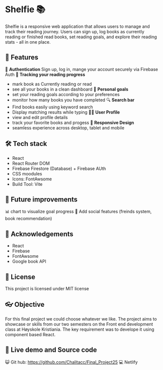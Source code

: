 # Shelfie 📚

Shelfie is a responsive web application that allows users to manage and track their reading journey. Users can sign up, log books as currently reading or finished read books, set reading goals, and explore their reading stats - all in one place.

## 🚀 Features

🔐 **Authentication** Sign up, log in, mange your account securely via Firebase Auth
📖 **Tracking your reading progress**

- mark book as Currently reading or read
- see all your books in a clean dashboard
  🎯 **Personal goals**
- set your reading goals according to your preferences
- monitor how many books you have completed
  🔍 **Search bar**
- Find books easily using keyword search
- Display matching results while typing
  🧑‍💻 **User Profile**
- view and edit profile details
- track your favorite books and progess
  📱 **Responsive Design**
- seamless experience across desktop, tablet and mobile

## 🛠️ Tech stack

- React
- React Router DOM
- Firebase Firestore (Database) + Firebase AUth
- CSS moodules
- Icons: FontAwsome
- Build Tool: Vite

## 🧠 Future improvements

📊 chart to visualize goal progress
👥 Add social features (freinds system, book recommendation)

## 🙌 Acknowledgements

- React
- Firebase
- FontAwsome
- Google book API

## 📄 License

This project is licensed under MIT license

## 👓 Objective

For this final project we could choose whatever we like. The project aims to showcase or skills from our two semesters on the Front end development class at Høyskole Kristiania. The key requirement was to develope it using component based React.

## 🛜 Live demo and Source code

😺 Git hub:
https://github.com/Chalitacc/Final_Project25
💻 Netlify
